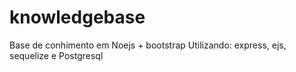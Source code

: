 # knowledgebase
Base de conhimento em Noejs + bootstrap
Utilizando: express, ejs, sequelize e Postgresql
